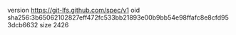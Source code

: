 version https://git-lfs.github.com/spec/v1
oid sha256:3b65062102827eff472fc533bb21893e00b9bb54e98ffafc8e8cfd953dcb6632
size 2426
